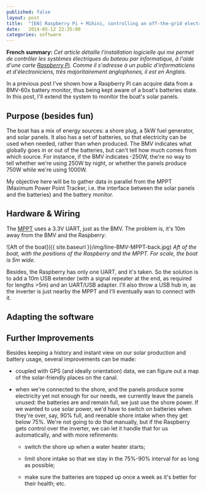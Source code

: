 ```yaml
---
published: false
layout: post
title:  "[EN] Raspberry Pi + Mihini, controlling an off-the-grid electrical installation, part II"
date:   2014-05-12 22:35:00
categories: software
---
```


**French summary:** _Cet article détaille l'installation logicielle
qui me permet de contrôler les systèmes électriques du bateau par
informatique, à l'aide d'une carte
[Raspberry Pi](http://www.raspberrypi.org). Comme il s'adresse à un
public d'informaticiens et d'électroniciens, très majoritairement
anglophones, il est en Anglais._

In a previous post I've shown how a Raspberry Pi can acquire data from
a BMV-60x battery monitor, thus being kept aware of a boat's batteries
state. In this post, I'll extend the system to monitor the boat's
solar panels.

Purpose (besides fun)
---------------------

The boat has a mix of energy sources: a shore plug, a 5kW fuel
generator, and solar panels. It also has a set of batteries, so that
electricity can be used when needed, rather than when produced. The
BMV indicates what globally goes in or out of the batteries, but can't
tell how much comes from which source. For instance, if the BMV
indicates -250W, the're no way to tell whether we're using 250W by
night, or whether the panels produce 750W while we're using 1000W.

My objective here will be to gather data in parallel from the MPPT
(Maximum Power Point Tracker, i.e. the interface between the solar
panels and the batteries) and the battery monitor.


Hardware & Wiring
-----------------

The [MPPT]() uses a 3.3V UART, just as the BMV. The problem is, it's
10m away from the BMV and the Raspberry:

![Aft of the boat]({{ site.baseurl }}/img/line-BMV-MPPT-back.jpg)
_Aft of the boat, with the positions of the Raspberry and the
MPPT. For scale, the boat is 5m wide._

Besides, the Raspberry has only one UART, and it's taken. So the
solution is to add a 10m USB extender (with a signal repeater at the
end, as required for lengths >5m) and an UART/USB adapter. I'll also
throw a USB hub in, as the inverter is just nearby the MPPT and I'll
eventually wan to connect with it.

Adapting the software
---------------------

Further Improvements
--------------------

Besides keeping a history and instant view on our solar production and
battery usage, several improvements can be made:

* coupled with GPS (and ideally orientation) data, we can figure out a
  map of the solar-friendly places on the canal.

* when we're connected to the shore, and the panels produce some
  electricity yet not enough for our needs, we currently leave the
  panels unused: the batteries are and remain full, we just use the
  shore power. If we wanted to use solar power, we'd have to switch on
  batteries when they're over, say, 90% full, and reenable shore
  intake when they get below 75%. We're not going to do that manually,
  but if the Raspberry gets control over the inverter, we can let it
  handle that for us automatically, and with more refinments:

  * switch the shore up when a water heater starts;

  * limit shore intake so that we stay in the 75%-90% interval for as
    long as possible;

  * make sure the batteries are topped up once a week as it's better
    for their health; etc.
